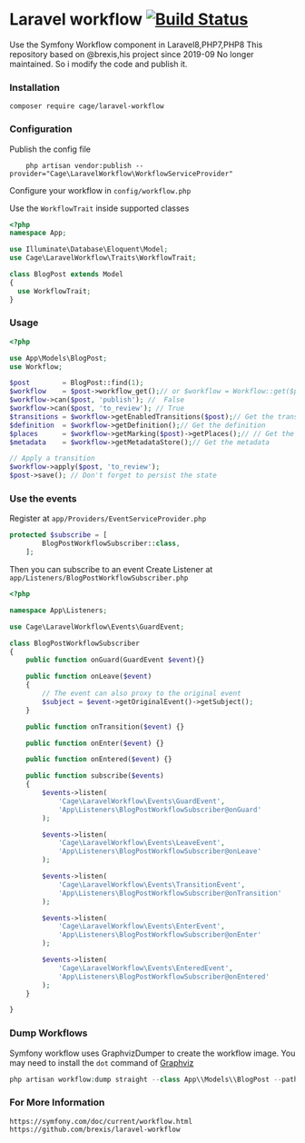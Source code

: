 # Laravel workflow [![Build Status](https://cdn.learnku.com/uploads/images/202110/28/27889/qBmRZutSjj.svg)](https://github.com/becage/laravel-workflow)

Use the Symfony Workflow component in Laravel8,PHP7,PHP8
This repository based on @brexis,his project since 2019-09 No longer maintained.
So i modify the code and publish it.

### Installation

    composer require cage/laravel-workflow
### Configuration

Publish the config file

```
    php artisan vendor:publish --provider="Cage\LaravelWorkflow\WorkflowServiceProvider"
```

Configure your workflow in `config/workflow.php`

Use the `WorkflowTrait` inside supported classes

```php
<?php
namespace App;

use Illuminate\Database\Eloquent\Model;
use Cage\LaravelWorkflow\Traits\WorkflowTrait;

class BlogPost extends Model
{
  use WorkflowTrait;
}
```
### Usage

```php
<?php

use App\Models\BlogPost;
use Workflow;

$post        = BlogPost::find(1);
$workflow    = $post->workflow_get();// or $workflow = Workflow::get($post);
$workflow->can($post, 'publish'); //  False
$workflow->can($post, 'to_review'); // True
$transitions = $workflow->getEnabledTransitions($post);// Get the transitions
$definition  = $workflow->getDefinition();// Get the definition
$places      = $workflow->getMarking($post)->getPlaces();// // Get the current places
$metadata    = $workflow->getMetadataStore();// Get the metadata

// Apply a transition
$workflow->apply($post, 'to_review');
$post->save(); // Don't forget to persist the state
```

### Use the events
Register at `app/Providers/EventServiceProvider.php`
```php
protected $subscribe = [
        BlogPostWorkflowSubscriber::class,
    ];
```
Then you can subscribe to an event
Create Listener at `app/Listeners/BlogPostWorkflowSubscriber.php`
```php
<?php

namespace App\Listeners;

use Cage\LaravelWorkflow\Events\GuardEvent;

class BlogPostWorkflowSubscriber
{
    public function onGuard(GuardEvent $event){}

    public function onLeave($event)
    {
        // The event can also proxy to the original event
        $subject = $event->getOriginalEvent()->getSubject();
    }

    public function onTransition($event) {}

    public function onEnter($event) {}

    public function onEntered($event) {}

    public function subscribe($events)
    {
        $events->listen(
            'Cage\LaravelWorkflow\Events\GuardEvent',
            'App\Listeners\BlogPostWorkflowSubscriber@onGuard'
        );

        $events->listen(
            'Cage\LaravelWorkflow\Events\LeaveEvent',
            'App\Listeners\BlogPostWorkflowSubscriber@onLeave'
        );

        $events->listen(
            'Cage\LaravelWorkflow\Events\TransitionEvent',
            'App\Listeners\BlogPostWorkflowSubscriber@onTransition'
        );

        $events->listen(
            'Cage\LaravelWorkflow\Events\EnterEvent',
            'App\Listeners\BlogPostWorkflowSubscriber@onEnter'
        );

        $events->listen(
            'Cage\LaravelWorkflow\Events\EnteredEvent',
            'App\Listeners\BlogPostWorkflowSubscriber@onEntered'
        );
    }

}
```

### Dump Workflows
Symfony workflow uses GraphvizDumper to create the workflow image. You may need to install the `dot` command of [Graphviz](http://www.graphviz.org/)

```php
php artisan workflow:dump straight --class App\\Models\\BlogPost --path workflows  --format=svg
```

### For More Information
`https://symfony.com/doc/current/workflow.html`
`https://github.com/brexis/laravel-workflow`
